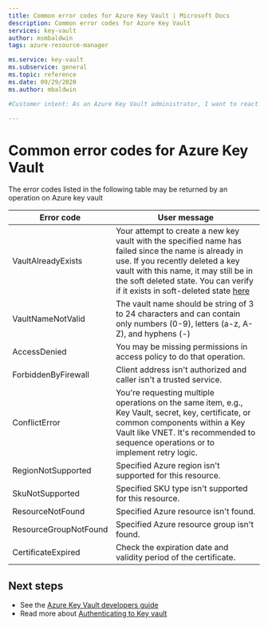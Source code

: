 ```yaml
---
title: Common error codes for Azure Key Vault | Microsoft Docs
description: Common error codes for Azure Key Vault
services: key-vault
author: msmbaldwin
tags: azure-resource-manager

ms.service: key-vault
ms.subservice: general
ms.topic: reference
ms.date: 09/29/2020
ms.author: mbaldwin

#Customer intent: As an Azure Key Vault administrator, I want to react to soft-delete being turned on for all key vaults.

---
```


# Common error codes for Azure Key Vault

The error codes listed in the following table may be returned by an operation on Azure key vault

| Error code | User message |
|--|--|
| VaultAlreadyExists |  Your attempt to create a new key vault with the specified name has failed since the name is already in use. If you recently deleted a key vault with this name, it may still be in the soft deleted state. You can verify if it exists in soft-deleted state [here](./key-vault-recovery.md?tabs=azure-portal#list-recover-or-purge-a-soft-deleted-key-vault) |
| VaultNameNotValid |  The vault name should be string of 3 to 24 characters and can contain only numbers (0-9), letters (a-z, A-Z), and hyphens (-) |
| AccessDenied |  You may be missing permissions in access policy to do that operation. |
| ForbiddenByFirewall |  Client address isn't authorized and caller isn't a trusted service. |
| ConflictError |  You're requesting multiple operations on the same item, e.g., Key Vault, secret, key, certificate, or common components within a Key Vault like VNET. It's recommended to sequence operations or to implement retry logic. |
| RegionNotSupported |  Specified Azure region isn't supported for this resource. |
| SkuNotSupported |  Specified SKU type isn't supported for this resource. |
| ResourceNotFound |  Specified Azure resource isn't found. |
| ResourceGroupNotFound | Specified Azure resource group isn't found. |
| CertificateExpired |  Check the expiration date and validity period of the certificate. |


## Next steps

- See the [Azure Key Vault developers guide](developers-guide.md)
- Read more about [Authenticating to Key vault](authentication.md)
